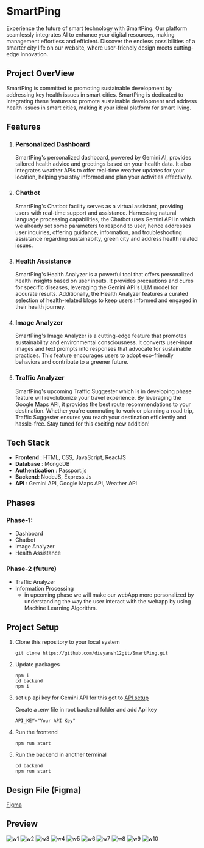 # SmartPing
Experience the future of smart technology with SmartPing. Our platform seamlessly integrates AI to enhance your digital resources, making management effortless and efficient. Discover the endless possibilities of a smarter city life on our website, where user-friendly design meets cutting-edge innovation.

## Project OverView
SmartPing is committed to promoting sustainable development by addressing key health issues in smart cities. SmartPing is dedicated to integrating these features to promote sustainable development and address health issues in smart cities, making it your ideal platform for smart living.

## Features
1. ### Personalized Dashboard
    SmartPing's personalized dashboard, powered by Gemini AI, provides tailored health advice and greetings based on your health data. It also integrates weather APIs to offer real-time weather updates for your location, helping you stay informed and plan your activities effectively.
2. ### Chatbot
   SmartPing's Chatbot facility serves as a virtual assistant, providing users with real-time support and assistance. Harnessing natural language processing capabilities, the Chatbot uses Gemini API in which we already set some parameters to respond to user, hence addresses user inquiries, offering guidance, information, and troubleshooting assistance regarding sustainabilty, green city and address health related issues.
3. ### Health Assistance
    SmartPing's Health Analyzer is a powerful tool that offers personalized health insights based on user inputs. It provides precautions and cures for specific diseases, leveraging the Gemini API's LLM model for accurate results. Additionally, the Health Analyzer features a curated selection of health-related blogs to keep users informed and engaged in their health journey.
4. ### Image Analyzer
   SmartPing's Image Analyzer is a cutting-edge feature that promotes sustainability and environmental consciousness. It converts user-input images and text prompts into responses that advocate for sustainable practices. This feature encourages users to adopt eco-friendly behaviors and contribute to a greener future.
5. ### Traffic Analyzer
   SmartPing's upcoming Traffic Suggester which is in developing phase feature will revolutionize your travel experience. By leveraging the Google Maps API, it provides the best route recommendations to your destination. Whether you're commuting to work or planning a road trip, Traffic Suggester ensures you reach your destination efficiently and hassle-free. Stay tuned for this exciting new addition!

## Tech Stack
- **Frontend** : HTML, CSS, JavaScript, ReactJS
- **Database** : MongoDB
- **Authentication** : Passport.js
- **Backend**: NodeJS, Express.Js
- **API** :  Gemini API, Google Maps API, Weather API

## Phases
  ### Phase-1:
  - Dashboard
  - Chatbot
  - Image Analyzer
  - Health Assistance
  ### Phase-2 (future)
  - Traffic Analyzer
  - Information Processing
      - in upcoming phase we will make our webApp more personalized by understanding the way the user interact with the webapp by using Machine Learning Algorithm.
## Project Setup
  1. Clone this repository to your local system

     ```
     git clone https://github.com/divyansh12git/SmartPing.git
     ```
  2. Update packages
        ```
        npm i
        cd backend
        npm i
        ```
    
  3. set up api key for Gemini API
     for this got to [API setup](https://ai.google.dev/)
     
     Create a .env file in root backend folder and add Api key
        ```
        API_KEY="Your API Key"
        ```
  5. Run the frontend
        ```
        npm run start
        ```
  6. Run the backend in another terminal
        ```
        cd backend
        npm run start
        ```

## Design File (Figma)
[Figma](https://www.figma.com/file/XOGgxM0eGFlRHPghhq7nId/SmartPing?type=design&node-id=0%3A1&mode=design&t=TvdjEZWV08Y3iYwL-1)

## Preview

![w1](https://github.com/divyansh12git/SmartPing/assets/123203281/1709233c-d9c5-43e7-8be4-75e005909269)
![w2](https://github.com/divyansh12git/SmartPing/assets/123203281/376a4c79-a6dd-4809-bbad-389ba8eddd2e)
![w3](https://github.com/divyansh12git/SmartPing/assets/123203281/79971713-b0a1-4c10-a805-a14b0deb4753)
![w4](https://github.com/divyansh12git/SmartPing/assets/123203281/3ac8f59e-8340-4a43-b5c4-86ab3975617a)
![w5](https://github.com/divyansh12git/SmartPing/assets/123203281/dd0382f3-a4f0-42a5-85c1-1d3e9195d2c9)
![w6](https://github.com/divyansh12git/SmartPing/assets/123203281/c76d9a93-66d0-4708-9a84-72c500250250)
![w7](https://github.com/divyansh12git/SmartPing/assets/123203281/d26695ef-e171-4aee-a993-59142d88457b)
![w8](https://github.com/divyansh12git/SmartPing/assets/123203281/ca429073-3baf-4fb8-af80-7276bcae3a7a)
![w9](https://github.com/divyansh12git/SmartPing/assets/123203281/c86fcef4-4747-444e-a21b-aedbf8d10de1)
![w10](https://github.com/divyansh12git/SmartPing/assets/123203281/7585f07c-0790-446a-8467-e3033e143abc)






